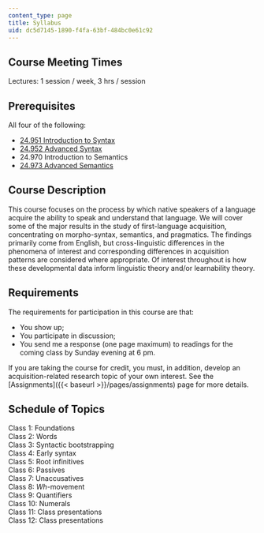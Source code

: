 ```yaml
---
content_type: page
title: Syllabus
uid: dc5d7145-1890-f4fa-63bf-484bc0e61c92
---
```


Course Meeting Times
--------------------

Lectures: 1 session / week, 3 hrs / session

Prerequisites
-------------

All four of the following:

*   [24.951 Introduction to Syntax](/courses/24-951-introduction-to-syntax-fall-2003/)
*   [24.952 Advanced Syntax](/courses/24-952-advanced-syntax-spring-2007/)
*   24.970 Introduction to Semantics
*   [24.973 Advanced Semantics](/courses/24-973-advanced-semantics-spring-2009/)

Course Description
------------------

This course focuses on the process by which native speakers of a language acquire the ability to speak and understand that language. We will cover some of the major results in the study of first-language acquisition, concentrating on morpho-syntax, semantics, and pragmatics. The findings primarily come from English, but cross-linguistic differences in the phenomena of interest and corresponding differences in acquisition patterns are considered where appropriate. Of interest throughout is how these developmental data inform linguistic theory and/or learnability theory.

Requirements
------------

The requirements for participation in this course are that:

*   You show up;
*   You participate in discussion;
*   You send me a response (one page maximum) to readings for the coming class by Sunday evening at 6 pm.

If you are taking the course for credit, you must, in addition, develop an acquisition-related research topic of your own interest. See the [Assignments]({{< baseurl >}}/pages/assignments) page for more details.

Schedule of Topics
------------------

Class 1: Foundations  
Class 2: Words  
Class 3: Syntactic bootstrapping  
Class 4: Early syntax  
Class 5: Root infinitives  
Class 6: Passives  
Class 7: Unaccusatives  
Class 8: _Wh_\-movement  
Class 9: Quantifiers  
Class 10: Numerals  
Class 11: Class presentations  
Class 12: Class presentations